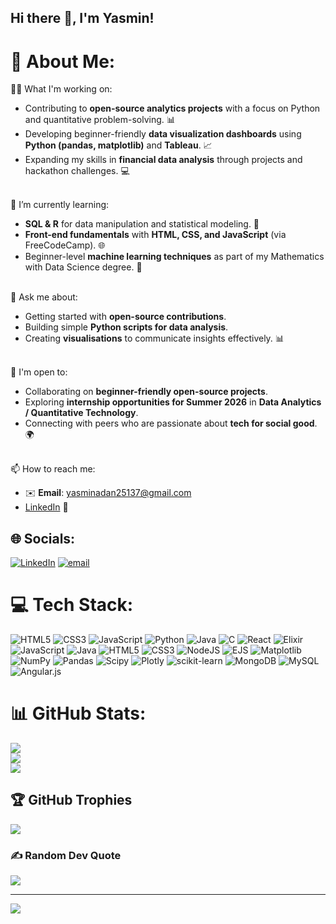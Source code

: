 ## Hi there 👋, I'm Yasmin!
# 💫 About Me:
👩‍💻 What I'm working on:<br>
- Contributing to **open-source analytics projects** with a focus on Python and quantitative problem-solving. 📊<br>
- Developing beginner-friendly **data visualization dashboards** using **Python (pandas, matplotlib)** and **Tableau**. 📈<br>
- Expanding my skills in **financial data analysis** through projects and hackathon challenges. 💻<br><br>

🌱 I’m currently learning:<br>
- **SQL & R** for data manipulation and statistical modeling. 🔢<br>
- **Front-end fundamentals** with **HTML, CSS, and JavaScript** (via FreeCodeCamp). 🌐<br>
- Beginner-level **machine learning techniques** as part of my Mathematics with Data Science degree. 🤖<br><br>

💬 Ask me about:<br>
- Getting started with **open-source contributions**.<br>
- Building simple **Python scripts for data analysis**.<br>
- Creating **visualisations** to communicate insights effectively. 📊<br><br>

🤝 I'm open to:<br>
- Collaborating on **beginner-friendly open-source projects**.<br>
- Exploring **internship opportunities for Summer 2026** in **Data Analytics / Quantitative Technology**.<br>
- Connecting with peers who are passionate about **tech for social good**. 🌍<br><br>

📫 How to reach me:<br>
- ✉️ **Email**: [yasminadan25137@gmail.com](mailto:yasminadan25137@gmail.com)<br>
- [LinkedIn](https://www.linkedin.com/ln/yasminadan01/) 🔗<br>



## 🌐 Socials:
[![LinkedIn](https://img.shields.io/badge/LinkedIn-%230077B5.svg?logo=linkedin&logoColor=white)](https://www.linkedin.com/in/yasminadan01/) [![email](https://img.shields.io/badge/Email-D14836?logo=gmail&logoColor=white)](mailto:yasminadan25137@gmail.com) 

# 💻 Tech Stack:
![HTML5](https://img.shields.io/badge/html5-%23E34F26.svg?style=for-the-badge&logo=html5&logoColor=white) ![CSS3](https://img.shields.io/badge/css3-%231572B6.svg?style=for-the-badge&logo=css3&logoColor=white) ![JavaScript](https://img.shields.io/badge/javascript-%23323330.svg?style=for-the-badge&logo=javascript&logoColor=%23F7DF1E) ![Python](https://img.shields.io/badge/python-3670A0?style=for-the-badge&logo=python&logoColor=ffdd54) ![Java](https://img.shields.io/badge/java-%23ED8B00.svg?style=for-the-badge&logo=openjdk&logoColor=white) ![C](https://img.shields.io/badge/c-%2300599C.svg?style=for-the-badge&logo=c&logoColor=white) ![React](https://img.shields.io/badge/react-%2320232a.svg?style=for-the-badge&logo=react&logoColor=%2361DAFB) ![Elixir](https://img.shields.io/badge/elixir-%234B275F.svg?style=for-the-badge&logo=elixir&logoColor=white) ![JavaScript](https://img.shields.io/badge/javascript-%23323330.svg?style=for-the-badge&logo=javascript&logoColor=%23F7DF1E) ![Java](https://img.shields.io/badge/java-%23ED8B00.svg?style=for-the-badge&logo=openjdk&logoColor=white) ![HTML5](https://img.shields.io/badge/html5-%23E34F26.svg?style=for-the-badge&logo=html5&logoColor=white) ![CSS3](https://img.shields.io/badge/css3-%231572B6.svg?style=for-the-badge&logo=css3&logoColor=white) ![NodeJS](https://img.shields.io/badge/node.js-6DA55F?style=for-the-badge&logo=node.js&logoColor=white) ![EJS](https://img.shields.io/badge/ejs-%23B4CA65.svg?style=for-the-badge&logo=ejs&logoColor=black) ![Matplotlib](https://img.shields.io/badge/Matplotlib-%23ffffff.svg?style=for-the-badge&logo=Matplotlib&logoColor=black) ![NumPy](https://img.shields.io/badge/numpy-%23013243.svg?style=for-the-badge&logo=numpy&logoColor=white) ![Pandas](https://img.shields.io/badge/pandas-%23150458.svg?style=for-the-badge&logo=pandas&logoColor=white) ![Scipy](https://img.shields.io/badge/SciPy-%230C55A5.svg?style=for-the-badge&logo=scipy&logoColor=%white) ![Plotly](https://img.shields.io/badge/Plotly-%233F4F75.svg?style=for-the-badge&logo=plotly&logoColor=white) ![scikit-learn](https://img.shields.io/badge/scikit--learn-%23F7931E.svg?style=for-the-badge&logo=scikit-learn&logoColor=white) ![MongoDB](https://img.shields.io/badge/MongoDB-%234ea94b.svg?style=for-the-badge&logo=mongodb&logoColor=white) ![MySQL](https://img.shields.io/badge/mysql-4479A1.svg?style=for-the-badge&logo=mysql&logoColor=white) ![Angular.js](https://img.shields.io/badge/angular.js-%23E23237.svg?style=for-the-badge&logo=angularjs&logoColor=white)
# 📊 GitHub Stats:
![](https://github-readme-stats.vercel.app/api?username=yasmin25137&theme=radical&hide_border=false&include_all_commits=false&count_private=false)<br/>
![](https://github-readme-streak-stats.herokuapp.com/?user=yasmin25137&theme=radical&hide_border=false)<br/>
![](https://github-readme-stats.vercel.app/api/top-langs/?username=yasmin25137&theme=radical&hide_border=false&include_all_commits=false&count_private=false&layout=compact)

## 🏆 GitHub Trophies
![](https://github-profile-trophy.vercel.app/?username=yasmin25137&theme=radical&no-frame=false&no-bg=true&margin-w=4)

### ✍️ Random Dev Quote
![](https://quotes-github-readme.vercel.app/api?type=horizontal&theme=radical)

---
[![](https://visitcount.itsvg.in/api?id=yasmin25137&icon=0&color=0)](https://visitcount.itsvg.in)

<!-- Proudly created with GPRM ( https://gprm.itsvg.in ) -->
